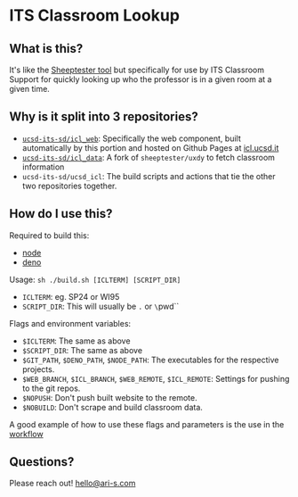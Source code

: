 # ITS Classroom Lookup

## What is this?

It's like the [Sheeptester tool](https://sheeptester.github.io/uxdy/classrooms/) but specifically for use by ITS Classroom Support for quickly looking up who the professor is in a given room at a given time.

## Why is it split into 3 repositories?

- [`ucsd-its-sd/icl_web`](https://github.com/ucsd-its-sd/icl_web): Specifically the web component, built automatically by this portion and hosted on Github Pages at [icl.ucsd.it](https://icl.ucsd.it)
- [`ucsd-its-sd/icl_data`](https://github.com/ucsd-its-sd/icl_data): A fork of `sheeptester/uxdy` to fetch classroom information
- `ucsd-its-sd/ucsd_icl`: The build scripts and actions that tie the other two repositories together.

## How do I use this?

Required to build this:
- [node](https://nodejs.org/en)
- [deno](https://deno.com/)

Usage:
`sh ./build.sh [ICLTERM] [SCRIPT_DIR]`

- `ICLTERM`: eg. SP24 or WI95
- `SCRIPT_DIR`: This will usually be `.` or `\`pwd\``

Flags and environment variables:
- `$ICLTERM`: The same as above
- `$SCRIPT_DIR`: The same as above
- `$GIT_PATH`, `$DENO_PATH`, `$NODE_PATH`: The executables for the respective projects.
- `$WEB_BRANCH`, `$ICL_BRANCH`, `$WEB_REMOTE`, `$ICL_REMOTE`: Settings for pushing to the git repos.
- `$NOPUSH`: Don't push built website to the remote.
- `$NOBUILD`: Don't scrape and build classroom data.

<!-- Update the link below when we contribute back to the main repository -->
A good example of how to use these flags and parameters is the use in the [workflow](https://github.com/stassinopoulosari/ucsd_icl_actions_test/blob/main/.github/workflows/run-scrape.yml)

## Questions?

Please reach out! hello@ari-s.com
